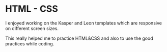 
# HTML - CSS

I enjoyed working on the Kasper and Leon templates which are responsive on different screen sizes.

This really helped me to practice HTML&CSS and also to use the good practices while coding.

 
